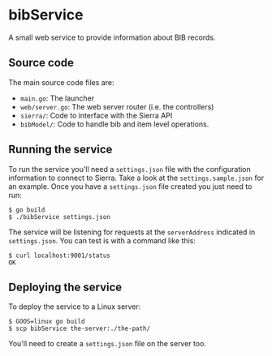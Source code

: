 # bibService
A small web service to provide information about BIB records.

## Source code
The main source code files are:

* `main.go`: The launcher
* `web/server.go`: The web server router (i.e. the controllers)
* `sierra/`: Code to interface with the Sierra API
* `bibModel/`: Code to handle bib and item level operations.

## Running the service
To run the service you'll need a `settings.json` file with the configuration information to connect to Sierra. Take a look at the `settings.sample.json` for an example. Once you have a `settings.json` file created you just need to run:

```
$ go build
$ ./bibService settings.json
```

The service will be listening for requests at the `serverAddress` indicated in `settings.json`. You can test is with a command like this:

```
$ curl localhost:9001/status
OK
```


## Deploying the service
To deploy the service to a Linux server:

```
$ GOOS=linux go build
$ scp bibService the-server:./the-path/
```

You'll need to create a `settings.json` file on the server too.
